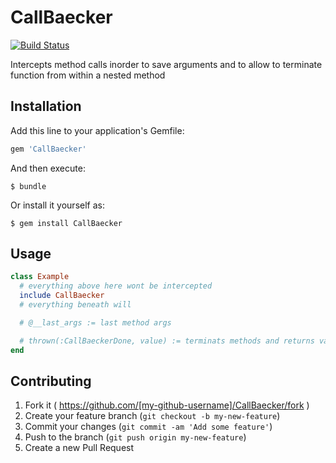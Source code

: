 # CallBaecker

[![Build Status](https://travis-ci.org/doodzik/CallBaecker.svg?branch=master)](https://travis-ci.org/doodzik/CallBaecker)

Intercepts method calls inorder to save arguments and to allow to terminate function from within a nested method

## Installation

Add this line to your application's Gemfile:

```ruby
gem 'CallBaecker'
```

And then execute:

    $ bundle

Or install it yourself as:

    $ gem install CallBaecker

## Usage

```ruby
class Example
  # everything above here wont be intercepted
  include CallBaecker
  # everything beneath will

  # @__last_args := last method args

  # thrown(:CallBaeckerDone, value) := terminats methods and returns value
end
```

## Contributing

1. Fork it ( https://github.com/[my-github-username]/CallBaecker/fork )
2. Create your feature branch (`git checkout -b my-new-feature`)
3. Commit your changes (`git commit -am 'Add some feature'`)
4. Push to the branch (`git push origin my-new-feature`)
5. Create a new Pull Request
